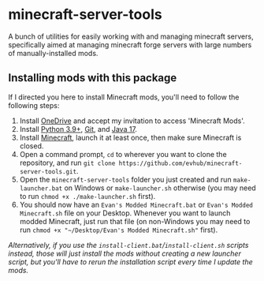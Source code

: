 # minecraft-server-tools

A bunch of utilities for easily working with and managing minecraft servers, specifically aimed at managing minecraft forge servers with large numbers of manually-installed mods.

## Installing mods with this package

If I directed you here to install Minecraft mods, you'll need to follow the following steps:

1. Install [OneDrive](https://www.microsoft.com/en-us/microsoft-365/onedrive/download) and accept my invitation to access 'Minecraft Mods'.
2. Install [Python 3.9+](https://www.python.org/downloads/), [Git](https://git-scm.com/downloads), and [Java 17](https://www.oracle.com/java/technologies/downloads/#jdk17-windows).
3. Install [Minecraft](https://www.minecraft.net/en-us/download), launch it at least once, then make sure Minecraft is closed.
4. Open a command prompt, `cd` to wherever you want to clone the repository, and run `git clone https://github.com/evhub/minecraft-server-tools.git`.
5. Open the `minecraft-server-tools` folder you just created and run `make-launcher.bat` on Windows or `make-launcher.sh` otherwise (you may need to run `chmod +x ./make-launcher.sh` first).
6. You should now have an `Evan's Modded Minecraft.bat` or `Evan's Modded Minecraft.sh` file on your Desktop. Whenever you want to launch modded Minecraft, just run that file (on non-Windows you may need to run `chmod +x "~/Desktop/Evan's Modded Minecraft.sh"` first).

_Alternatively, if you use the `install-client.bat`/`install-client.sh` scripts instead, those will just install the mods without creating a new launcher script, but you'll have to rerun the installation script every time I update the mods._
